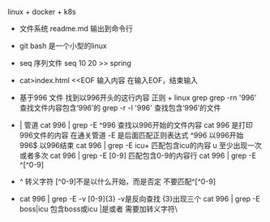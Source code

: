 linux + docker + k8s
- 文件系统 readme.md 输出到命令行
- git bash 是一个小型的linux
- seq 序列文件
    seq 10 20 >> spring
- cat>index.html <<EOF
    输入内容
   在输入EOF，结束输入 

- 基于996 文件 找到以996开头的这行内容
   正则 + linux  grep
   grep -rn '996' 查找文件内容包含‘996’的
   grep -r -l '996' 查找包含‘996’的文件
- | 管道 
    cat 996 | grep -E ^996 查找以996开始的文件内容
    cat 996 是打印996文件的内容 在通关管道
    -E 是后面匹配正则表达式 ^996 以996开始
    996$  以996结束
    cat 996 | grep -E icu+ 匹配包含icu的内容 u 至少出现一次或者多次
    cat 996 | grep -E [0-9] 匹配包含0-9的内容行
    cat 996 | grep -E ^[\^0-9] 
- \^ 转义字符   [^0-9]不是以什么开始，而是否定 不要匹配^[\^0-9]
-  cat 996 | grep -E -v [0-9]{3}
    -v是反向查找 {3}出现三个
    cat 996 | grep -E boss\|icu  包含boss或icu  \|是或者 需要加转义字符\
    





